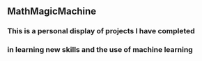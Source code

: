## MathMagicMachine
### This is a personal display of projects I have completed
### in learning new skills and the use of machine learning
